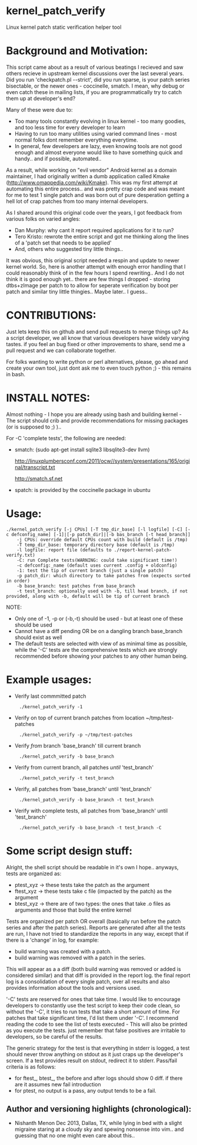 kernel_patch_verify
===================

Linux kernel patch static verification helper tool

Background and Motivation:
=========================

This script came about as a result of various beatings I recieved and saw others
recieve in upstream kernel discussions over the last several years.
Did you run 'checkpatch.pl --strict', did you run sparse, is your patch series
bisectable, or the newer ones - coccinelle, smatch. I mean, why debug or even
catch these in mailing lists, if you are programmatically try to catch them up
at developer's end?

Many of these were due to:
+ Too many tools constantly evolving in linux kernel - too many goodies, and
too less time for every developer to learn
+ Having to run too many utilities using varied command lines - most normal
folks dont remember everything everytime.
+ In general, few developers are lazy, even knowing tools are not good enough
and almost everyone would like to have something quick and handy.. and if
possible, automated..

As a result, while working on "evil vendor" Android kernel as a domain
maintainer, I had originally written a dumb application called Kmake
(http://www.omappedia.com/wiki/Kmake). This was my first attempt at automating
this entire process..  and was pretty crap code and was meant for me to test 1
single patch and was born out of pure desperation getting a hell lot of crap
patches from too many internal developers.

As I shared around this original code over the years, I got feedback from
various folks on varied angles:
- Dan Murphy: why cant it report required applications for it to run?
- Tero Kristo: rewrote the entire script and got me thinking along the lines of a
'patch set that needs to be applied'
- And, others who suggested tiny little things..

It was obvious, this original script needed a respin and update to newer kernel
world. So, here is another attempt with enough error handling that I could
reasonably think of in the few hours I spend rewriting.. And I do not think it
is good enough yet.. there are few things I dropped - storing dtbs+zImage per
patch to to allow for seperate verification by boot per patch and similar tiny
little thingies.. Maybe later.. I guess..

CONTRIBUTIONS:
=============
Just lets keep this on github and send pull requests to merge things up? As a
script developer, we all know that various developers have widely varying tastes.
if you feel an bug fixed or other improvements to share, send me a pull request
and we can collaborate together.

For folks wanting to write python or perl alternatives, please, go ahead and
create your own tool, just dont ask me to even touch python ;) - this remains in
bash.

INSTALL NOTES:
==============
Almost nothing - I hope you are already using bash and building kernel -
The script should crib and provide recommendations for missing packages (or is
supposed to ;) )..

For -C 'complete tests', the following are needed:
- smatch: (sudo apt-get install sqlite3 libsqlite3-dev llvm)

	http://linuxplumbersconf.com/2011/ocw//system/presentations/165/original/transcript.txt

	http://smatch.sf.net

- spatch: is provided by the coccinelle package in ubuntu

Usage:
=====
```
./kernel_patch_verify [-j CPUs] [-T tmp_dir_base] [-l logfile] [-C] [-c defconfig_name] [-1]|[-p patch_dir]|[-b bas_branch [-t head_branch]]
	-j CPUs: override default CPUs count with build (default is /tmp)
	-T temp_dir_base: temporary directory base (default is /tmp)
	-l logfile: report file (defaults to ./report-kernel-patch-verify.txt)
	-C: run Complete tests(WARNING: could take significant time!)
	-c defconfig:_name (default uses current .config + oldconfig)
	-1: test the tip of current branch (just a single patch)
	-p patch_dir: which directory to take patches from (expects sorted in order)
	-b base_branch: test patches from base_branch
	-t test_branch: optionally used with -b, till head branch, if not provided, along with -b, default will be tip of current branch
```

NOTE:
* Only one of -1, -p or (-b,-t) should be used - but at least one of these should be used
* Cannot have a diff pending OR be on a dangling branch base_branch should exist as well
* The default tests are selected with view of as minimal time as possible, while the '-C' tests
are the comprehensive tests which are strongly recommended before showing your patches to any other
human being.

Example usages:
===============

* Verify last commmitted patch

```
	 ./kernel_patch_verify -1
```
* Verify on top of current branch patches from location ~/tmp/test-patches

```
	 ./kernel_patch_verify -p ~/tmp/test-patches
```
* Verify *from* branch 'base_branch' till current branch

```
	 ./kernel_patch_verify -b base_branch
```
* Verify from current branch, all patches *until* 'test_branch'

```
	 ./kernel_patch_verify -t test_branch
```
* Verify, all patches from 'base_branch' until 'test_branch'

```
	 ./kernel_patch_verify -b base_branch -t test_branch
```
* Verify with complete tests, all patches from 'base_branch' until 'test_branch'

```
	 ./kernel_patch_verify -b base_branch -t test_branch -C
```

Some script design stuff:
========================
Alright, the shell script should be readable in it's own I hope.. anyways,
tests are organized as:
* ptest_xyz -> these tests take the patch as the argument
* ftest_xyz -> these tests take c file (impacted by the patch) as the argument
* btest_xyz -> there are of two types: the ones that take .o files as arguments
and those that build the entire kernel

Tests are organized per patch OR overall (basically run before the patch series
and after the patch series). Reports are generated after all the tests are run,
I have not tried to standardize the reports in any way, except that if there is
a 'change' in log, for example:
* build warning was created with a patch.
* build warning was removed with a patch in the series.

This will appear as a a diff (both build warning was removed or added is
considered similar) and that diff is provided in the report log. the final report
log is a consolidation of every single patch, over all results and also provides
information about the tools and versions used.

'-C' tests are reserved for ones that take time. I would like to encourage
developers to constantly use the test script to keep their code clean,
so without the '-C', it tries to run tests that take a short amount of time.
For patches that take significant time, I'd list them under '-C'. I recommend
reading the code to see the list of tests executed - This will also be printed
as you execute the tests. just remember that false positives are irritable to
developers, so be careful of the results.

The generic strategy for the test is that everything in stderr is logged, a test
should never throw anything on stdout as it just craps up the developer's screen.
If a test provides result on stdout, redirect it to stderr. Pass/fail criteria is
as follows:
* for ftest_, btest_, the before and after logs should show 0 diff. if there are
  it assumes new fail introduction
* for ptest, no output is a pass, any output tends to be a fail.


Author and versioning highlights (chronological):
--------------------------------
* Nishanth Menon Dec 2013, Dallas, TX, while lying in bed with a slight migraine
staring at a cloudy sky and spewing nonsense into vim.. and guessing that no one
might even care about this..
